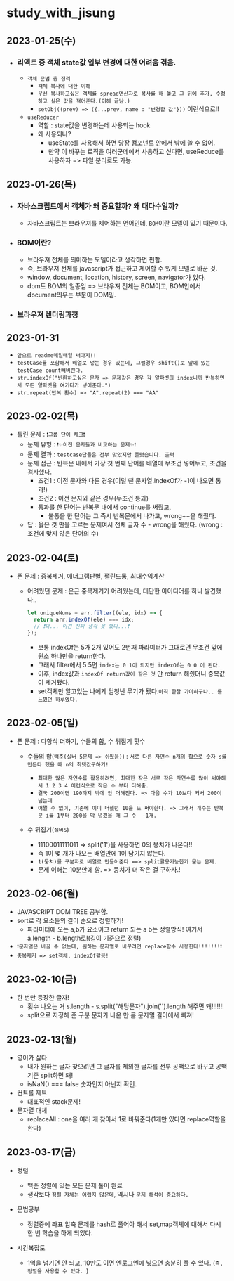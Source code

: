 # study_with_jisung

## 2023-01-25(수)

- ### 리엑트 중 객체 state값 일부 변경에 대한 어려움 겪음.
  - `객체 문법 총 정리`
    - `객체 복사에 대한 이해`
    - `우선 복사하고싶은 객체를 spread연산자로 복사를 해 놓고 그 뒤에 추가, 수정하고 싶은 값을 적어준다.(이해 끝남.)`
    - `setObj((prev) => ({...prev, name : "변경할 값"}))` 이런식으로!!
  - `useReducer`
    - 역할 : state값을 변경하는데 사용되는 hook
    - 왜 사용되나?
      - useState를 사용해서 하면 당장 컴포넌트 안에서 밖에 쓸 수 없어.
      - 만약 이 바꾸는 로직을 여러군데에서 사용하고 싶다면, useReduce를 사용하자 => 파일 분리로도 가능.

## 2023-01-26(목)

- ### 자바스크립트에서 객체가 왜 중요할까? 왜 대다수일까?

  - 자바스크립트는 브라우져를 제어하는 언어인데, `BOM`이란 모델이 있기 때문이다.

- ### BOM이란?

  - 브라우져 전체를 의미하는 모델이라고 생각하면 편함.
  - 즉, 브라우져 전체를 javascript가 접근하고 제어할 수 있게 모델로 바꾼 것.
  - window, document, location, history, screen, navigator가 있다.
  - dom도 BOM의 일종임 => 브라우져 전체는 BOM이고, BOM안에서 document띄우는 부분이 DOM임.

- ### 브라우져 렌더링과정

## 2023-01-31

- `앞으로 readme매일매일 써야지!!`
- `testCase를 포함해서 배열로 넣는 경우 있는데, 그럴경우 shift()로 앞에 있는 testCase count빼버린다.`
- `str.indexOf("반환하고싶은 문자 => 문제같은 경우 각 알파벳의 index니까 반복하면서 모든 알파벳을 여기다가 넣어준다.")`
- `str.repeat(반복 횟수) => "A".repeat(2) === "AA"`

## 2023-02-02(목)

- 틀린 문제 : `❗️그룹 단어 체크❗️`
  - 문제 유형 : `❗️✨이전 문자들과 비교하는 문제✨❗️`
  - 문제 결과 : `testcase답들은 전부 맞았지만 틀렸습니다. 출력`
  - 문제 접근 : 반복문 내에서 가장 첫 번째 단어를 배열에 무조건 넣어두고, 조건을 검사했다.
    - 조건1 : 이전 문자와 다른 경우(이럴 땐 문자열.indexOf가 -1이 나오면 통과!)
    - 조건2 : 이전 문자와 같은 경우(무조건 통과)
    - 통과를 한 단어는 반복문 내에서 continue를 써줬고,
      - 불통을 한 단어는 그 즉시 반복문에서 나가고, wrong++을 해줬다.
  - 답 : 옳은 것 만을 고르는 문제여서 전체 글자 수 - wrong을 해줬다. (wrong : 조건에 맞지 않은 단어의 수)

## 2023-02-04(토)

- 푼 문제 : 중복제거, 애너그램판별, 팰린드롬, 최대수익계산

  - 어려웠던 문제 : 은근 중복제거가 어려웠는데, 대단한 아이디어를 하나 발견했다..

    ```javascript
    let uniqueNums = arr.filter((ele, idx) => {
      return arr.indexOf(ele) === idx;
      // ❗️와... 이건 진짜 생각 못 했다...❗️
    });
    ```

    - 보통 indexOf는 5가 2개 있어도 2번째 파라미터가 그대로면 무조건 앞에 원소 하나만을 return한다.
    - 그래서 filter에서 5 5면 `index는 0 1이 되지만 indexOf는 0 0 이 된다.`
    - 이후, index값과 `indexOf return값이 같은 것` 만 return 해줬더니 중복값이 제거됐다.
    - set객체만 알고있는 나에게 엄청난 무기가 됐다.`아직 한참 가야하구나.. 를 느꼈던 하루였다.`

## 2023-02-05(일)

- 푼 문제 : 다항식 더하기, 수들의 합, 수 뒤집기 횟수

  - 수들의 합(`백준(실버 5문제 => 쉬웠음)`) : `서로 다른 자연수 n개의 합으로 숫자 s를 만든다 했을 때 n의 최댓값구하기!`

    - `최대한 많은 자연수를 활용하려면, 최대한 작은 서로 작은 자연수를 많이 써야해서 1 2 3 4 이런식으로 작은 수 부터 더해줌.`
    - `결국 200이면 190까지 밖에 안 더해진다. => 다음 수가 10보다 커서 200이 넘는데`
    - `어쩔 수 없이, 기존에 이미 더했던 10을 또 써야한다. => 그래서 개수는 반복문 i를 1부터 200을 막 념겼을 때 그 수  -1개.`

  - 수 뒤집기(`실버5`)
    - 11100011111011 => split('1')을 사용하면 0의 뭉치가 나온다!!
    - 즉 1이 몇 개가 나오든 배열안에 1이 담기지 않는다.
    - `1(뭉치)를 구분자로 배열로 만들어준다 ==> split활용가능한가 묻는 문제.`
    - 문제 이해는 10분만에 함. => 뭉치가 더 작은 걸 구하자.!

## 2023-02-06(월)

- JAVASCRIPT DOM TREE 공부함.
- sort로 각 요소들의 길이 순으로 정렬하기!
  - 파라미터에 오는 a,b가 요소이고 return 되는 a b는 정렬방식! 여기서 a.length - b.length로!(길이 기준으로 정렬)
- `❗️문자열은 바꿀 수 없는데, 원하는 문자열로 바꾸려면 replace함수 사용한다!!!!!!!❗️`
- `중복제거 => set객체, indexOf활용!`

## 2023-02-10(금)

- 한 번만 등장한 글자!
  - 횟수 나오는 거 s.length - s.split("해당문자").join('').length 해주면 돼!!!!!!!
  - split으로 지정해 준 구분 문자가 나온 만 큼 문자열 길이에서 빠져!

## 2023-02-13(월)

- 영어가 싫다
  - 내가 원하는 글자 찾으려면 그 글자를 제외한 글자를 전부 공백으로 바꾸고 공백기준 split하면 돼!
  - isNaN() === false 숫자인지 아닌지 확인.
- 컨트롤 제트
  - 대표적인 stack문제!
- 문자열 대체
  - replaceAll : one을 여러 개 찾아서 1로 바꿔준다(1개만 있다면 replace역할을 한다)

## 2023-03-17(금)

- 정렬

  - 백준 정렬에 있는 모든 문제 풀이 완료
  - 생각보다 `정렬 자체는 어렵지 않은데`, 역시나 `문제 해석이 중요하다.`

- 문법공부

  - 정렬중에 좌표 압축 문제를 hash로 풀어야 해서 set,map객체에 대해서 다시 한 번 학습을 하게 되었다.

- 시간복잡도
  - 1억을 넘기면 안 되고, 10만도 이면 엔로그엔에 넣으면 충분히 풀 수 있다. (`즉, 정렬을 사용할 수 있다. `)
